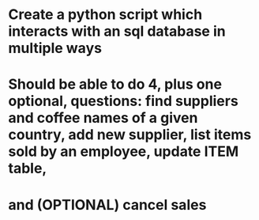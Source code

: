 # Create a python script which interacts with an sql database in multiple ways
# Should be able to do 4, plus one optional, questions: find suppliers and coffee names of a given country, add new supplier, list items sold by an employee, update ITEM table, 
# and (OPTIONAL) cancel sales 
